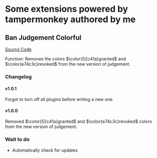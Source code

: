 # Some extensions powered by tampermonkey authored by me

## Ban Judgement Colorful

[Source Code](https://github.com/chenyuan33/tampermonkey-extensions/blob/main/%E7%A6%81%E6%AD%A2%E9%99%B6%E7%89%87%E4%BA%94%E9%A2%9C%E5%85%AD%E8%89%B2)

Function: Removes the colors $\color{52c41a}granted$ and $\color{e74c3c}revoked$ from the new version of judgement.

### Changelog

#### v1.0.1

Forgot to turn off all plugins before writing a new one.

#### v1.0.0

Removed $\color{52c41a}granted$ and $\color{e74c3c}revoked$ colors from the new version of judgement.

### Wait to do

- Automatically check for updates
